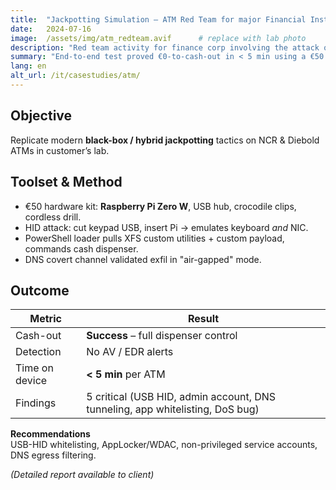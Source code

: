 ```yaml
---
title:  "Jackpotting Simulation – ATM Red Team for major Financial Institution"
date:   2024-07-16
image:  /assets/img/atm_redteam.avif      # replace with lab photo
description: "Red team activity for finance corp involving the attack of ATM systems with latest techniques"
summary: "End-to-end test proved €0-to-cash-out in < 5 min using a €50 toolset and Raspberry Pi HID implant."
lang: en
alt_url: /it/casestudies/atm/
---
```


## Objective  
Replicate modern **black-box / hybrid jackpotting** tactics on NCR & Diebold ATMs in customer’s lab.  

## Toolset & Method  

* €50 hardware kit: **Raspberry Pi Zero W**, USB hub, crocodile clips, cordless drill.  
* HID attack: cut keypad USB, insert Pi → emulates keyboard _and_ NIC.  
* PowerShell loader pulls XFS custom utilities + custom payload, commands cash dispenser.  
* DNS covert channel validated exfil in "air-gapped" mode.

## Outcome  

| Metric | Result |
|--------|--------|
| Cash-out | **Success** – full dispenser control |
| Detection | No AV / EDR alerts |
| Time on device | **< 5 min** per ATM |
| Findings | 5 critical (USB HID, admin account, DNS tunneling, app whitelisting, DoS bug) |


**Recommendations**  
USB-HID whitelisting, AppLocker/WDAC, non-privileged service accounts, DNS egress filtering.  

*(Detailed report available to client)*  
